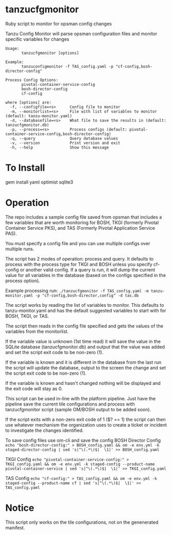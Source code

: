 # tanzucfgmonitor
Ruby script to monitor for opsman config changes

Tanzu Config Monitor will parse opsman configuration files and monitor specific variables for changes

```
Usage:
       tanzucfgmonitor [options]

Example:
       tanzuconfigmonitor -f TAS_config.yaml -p "cf-config,bosh-director-config"

Process Config Options:
       pivotal-container-service-config
       bosh-director-config
       cf-config

where [options] are:
  -f, --configfile=<s>      Config file to monitor
  -m, --monitorlist=<s>     File with list of variables to monitor (default: tanzu-monitor.yaml)
  -d, --databasefile=<s>    What file to save the results in (default: tanzucfgmonitor.db)
  -p, --process=<s>         Process configs (default: pivotal-container-service-config,bosh-director-config)
  -q, --query               Query database values
  -v, --version             Print version and exit
  -h, --help                Show this message
```

# To Install
gem install yaml optimist sqlite3

# Operation
The repo includes a sample config file saved from opsman that includes a few variables that are worth monitoring for BOSH, TKGI (formerly Pivotal Container Service PKS), and TAS (Formerly Pivotal Application Service PAS).

You must specify a config file and you can use multiple configs over multiple runs.

The script has 2 modes of operation: process and query.  It defaults to process with the process type for TKGI and BOSH unless you specify cf-config or another valid config.  If a query is run, it will dump the current value for all variables in the database (based on the configs specified in the process option).

Example processing run:
`./tanzucfgmonitor -f TAS_config.yaml -m tanzu-monitor.yaml -p "cf-config,bosh-director,config" -d tas.db`

The script works by reading the list of variables to monitor.  This defaults to tanzu-monitor.yaml and has the default suggested variables to start with for BOSH, TKGI, or TAS.

The script then reads in the config file specified and gets the values of the variables from the monitorlist.  

If the variable value is unknown (1st time read) it will save the value in the SQLite database (tanzucfgmonitor.db) and output that the value was added and set the script exit code to be non-zero (1).

If the variable is known and it is different in the database from the last run the script will update the database, output to the screen the change and set the script exit code to be non-zero (1).

If the variable is known and hasn't changed nothing will be displayed and the exit code will stay as 0.

This script can be used in-line with the platform pipeline.  Just have the pipeline save the current tile configurations and process with tanzucfgmonitor script (sample OM/BOSH output to be added soon).

If the script exits with a non-zero exit code of 1 ($? == 1) the script can then use whatever mechanism the organization uses to create a ticket or incident to investigate the changes identified.

To save config files use om-cli and save the config
BOSH Director Config 
`echo "bosh-director-config:" > BOSH_config.yaml && om -e env.yml -k staged-director-config | sed 's|^\(.*\)$|  \1|' >> BOSH_config.yaml`

TKGI Config 
`echo "pivotal-container-service-config:" > TKGI_config.yaml && om -e env.yml -k staged-config --product-name pivotal-container-service | sed 's|^\(.*\)$|  \1|' >> TKGI_config.yaml`

TAS Config 
`echo "cf-config:" > TAS_config.yaml && om -e env.yml -k staged-config --product-name cf | sed 's|^\(.*\)$|  \1|' >> TAS_config.yaml`

# Notice
This script only works on the tile configurations, not on the genenerated manifest.
